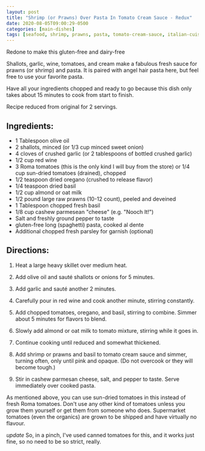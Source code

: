 ```yaml
---
layout: post
title: "Shrimp (or Prawns) Over Pasta In Tomato Cream Sauce - Redux"
date: 2020-08-05T09:00:29-0500
categories: [main-dishes]
tags: [seafood, shrimp, prawns, pasta, tomato-cream-sauce, italian-cuisine, gluten-free, dairy-free]
---
```


Redone to make this gluten-free and dairy-free

Shallots, garlic, wine, tomatoes, and cream make a fabulous fresh
sauce for prawns (or shrimp) and pasta. It is paired with angel hair
pasta here, but feel free to use your favorite pasta. 

Have all your ingredients chopped and ready to go because
this dish only takes about 15 minutes to cook from start to finish.

Recipe reduced from original for 2 servings.

## Ingredients:

* 1 Tablespoon olive oil
* 2 shallots, minced (or 1/3 cup minced sweet onion)
* 4 cloves of crushed garlic (or 2 tablespoons of bottled crushed garlic)
* 1/2 cup red wine
* 3 Roma tomatoes (this is the only kind I will buy from the store) or 1/4 cup sun-dried tomatoes (drained), chopped
* 1/2 teaspoon dried oregano (crushed to release flavor)
* 1/4 teaspoon dried basil
* 1/2 cup almond or oat milk
* 1/2 pound large raw prawns (10-12 count), peeled and deveined
* 1 Tablespoon chopped fresh basil
* 1/8 cup cashew parmesean "cheese" (e.g. "Nooch It!")
* Salt and freshly ground pepper to taste
* gluten-free long (spaghetti) pasta, cooked al dente
* Additional chopped fresh parsley for garnish (optional)

## Directions:

1.  Heat a large heavy skillet over medium heat. 

1.  Add olive oil and sauté shallots or onions for 5 minutes. 

1.  Add garlic and sauté another 2 minutes. 

1.  Carefully pour in red wine and cook another minute, stirring constantly. 

1.  Add chopped tomatoes, oregano, and basil, stirring to combine. Simmer about 5 minutes for flavors to blend. 

1.  Slowly add almond or oat milk to tomato mixture, stirring while it goes in. 

1.  Continue cooking until reduced and somewhat thickened. 

1.  Add shrimp or  prawns and basil to tomato cream sauce and simmer, turning often, only until pink and opaque. (Do not overcook or they will become tough.) 

1.  Stir in cashew parmesan cheese, salt, and pepper to taste. Serve immediately over cooked pasta. 

As mentioned above, you can use sun-dried tomatoes in this instead of
fresh Roma tomatoes. Don't use any other kind of tomatoes unless you
grow them yourself or get them from someone who does. Supermarket
tomatoes (even the organics) are grown to be shipped and have
virtually no flavour.

*update* So, in a pinch, I've used canned tomatoes for this, and it works just fine, so no need to be so strict, really.

